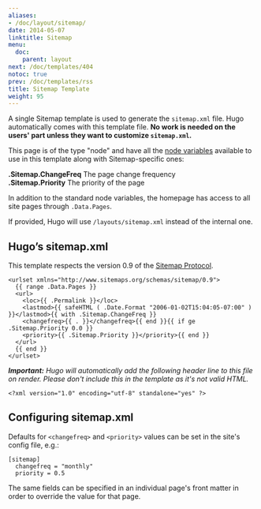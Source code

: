 ```yaml
---
aliases:
- /doc/layout/sitemap/
date: 2014-05-07
linktitle: Sitemap
menu:
  doc:
    parent: layout
next: /doc/templates/404
notoc: true
prev: /doc/templates/rss
title: Sitemap Template
weight: 95
---
```


A single Sitemap template is used to generate the `sitemap.xml` file.
Hugo automatically comes with this template file. **No work is needed on
the users' part unless they want to customize `sitemap.xml`.**

This page is of the type "node" and have all the [node
variables](/doc/layout/variables/) available to use in this template
along with Sitemap-specific ones:

**.Sitemap.ChangeFreq** The page change frequency<br>
**.Sitemap.Priority** The priority of the page<br>

In addition to the standard node variables, the homepage has access to all
site pages through `.Data.Pages`.

If provided, Hugo will use `/layouts/sitemap.xml` instead of the internal
one.

## Hugo’s sitemap.xml

This template respects the version 0.9 of the [Sitemap
Protocol](http://www.sitemaps.org/protocol.html).

    <urlset xmlns="http://www.sitemaps.org/schemas/sitemap/0.9">
      {{ range .Data.Pages }}
      <url>
        <loc>{{ .Permalink }}</loc>
        <lastmod>{{ safeHTML ( .Date.Format "2006-01-02T15:04:05-07:00" ) }}</lastmod>{{ with .Sitemap.ChangeFreq }}
        <changefreq>{{ . }}</changefreq>{{ end }}{{ if ge .Sitemap.Priority 0.0 }}
        <priority>{{ .Sitemap.Priority }}</priority>{{ end }}
      </url>
      {{ end }}
    </urlset>

***Important:** Hugo will automatically add the following header line to this file
on render. Please don't include this in the template as it's not valid HTML.*

    <?xml version="1.0" encoding="utf-8" standalone="yes" ?>

## Configuring sitemap.xml

Defaults for `<changefreq>` and `<priority>` values can be set in the site's config file, e.g.:

    [sitemap]
      changefreq = "monthly"
      priority = 0.5

The same fields can be specified in an individual page's front matter in order to override the value for that page.
